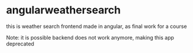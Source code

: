 # angularweathersearch
this is weather search frontend made in angular, as final work for a course

Note: it is possible backend does not work anymore, making this app deprecated
